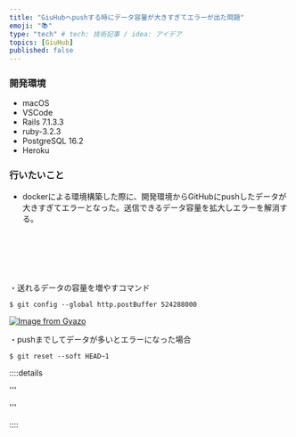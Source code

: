```yaml
---
title: "GiuHubへpushする時にデータ容量が大きすぎてエラーが出た問題"
emoji: "📚"
type: "tech" # tech: 技術記事 / idea: アイデア
topics: [GiuHub]
published: false
---
```

### 開発環境
- macOS
- VSCode
- Rails 7.1.3.3
- ruby-3.2.3
- PostgreSQL 16.2
- Heroku

### 行いたいこと
- dockerによる環境構築した際に、開発環境からGitHubにpushしたデータが大きすぎてエラーとなった。送信できるデータ容量を拡大しエラーを解消する。


<br>
<br>
<br>

# 


・送れるデータの容量を増やすコマンド
```
$ git config --global http.postBuffer 524288000
```


[![Image from Gyazo](https://i.gyazo.com/477c16a29afa79ef368dba807598d700.png)](https://gyazo.com/477c16a29afa79ef368dba807598d700)



・pushまでしてデータが多いとエラーになった場合
```
$ git reset --soft HEAD~1 
```


::::details 

'''


'''

::::

<br>
<br>
<br>